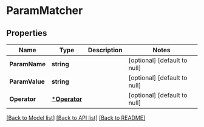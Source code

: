 # ParamMatcher

## Properties
Name | Type | Description | Notes
------------ | ------------- | ------------- | -------------
**ParamName** | **string** |  | [optional] [default to null]
**ParamValue** | **string** |  | [optional] [default to null]
**Operator** | [***Operator**](Operator.md) |  | [optional] [default to null]

[[Back to Model list]](../README.md#documentation-for-models) [[Back to API list]](../README.md#documentation-for-api-endpoints) [[Back to README]](../README.md)


